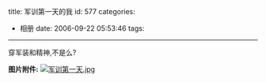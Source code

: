 title: 军训第一天的我
id: 577
categories:
  - 相册
date: 2006-09-22 05:53:46
tags:
---

穿军装和精神,不是么?

**图片附件:**
[![军训第一天.jpg](http://www.foolbird.net/wp-content/uploads/2007/01/33_军训第一天.thumbnail.jpg)](http://www.foolbird.net/577.html/军训第一$1.jpg "军训第一天.jpg")